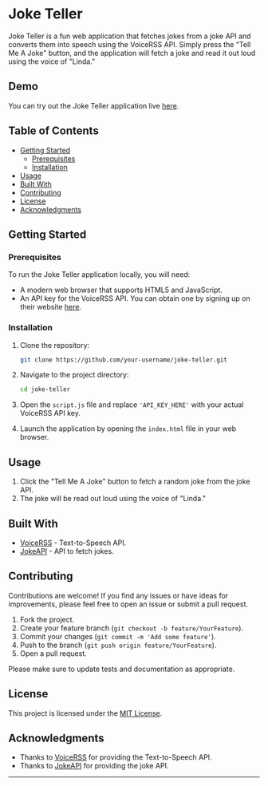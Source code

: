 # Joke Teller

Joke Teller is a fun web application that fetches jokes from a joke API and converts them into speech using the VoiceRSS API. Simply press the "Tell Me A Joke" button, and the application will fetch a joke and read it out loud using the voice of "Linda."

## Demo

You can try out the Joke Teller application live [here](https://your-username.github.io/joke-teller/).

## Table of Contents

- [Getting Started](#getting-started)
  - [Prerequisites](#prerequisites)
  - [Installation](#installation)
- [Usage](#usage)
- [Built With](#built-with)
- [Contributing](#contributing)
- [License](#license)
- [Acknowledgments](#acknowledgments)

## Getting Started

### Prerequisites

To run the Joke Teller application locally, you will need:

- A modern web browser that supports HTML5 and JavaScript.
- An API key for the VoiceRSS API. You can obtain one by signing up on their website [here](https://www.voicerss.org/).

### Installation

1. Clone the repository:

   ```bash
   git clone https://github.com/your-username/joke-teller.git
   ```

2. Navigate to the project directory:

   ```bash
   cd joke-teller
   ```

3. Open the `script.js` file and replace `'API_KEY_HERE'` with your actual VoiceRSS API key.

4. Launch the application by opening the `index.html` file in your web browser.

## Usage

1. Click the "Tell Me A Joke" button to fetch a random joke from the joke API.
2. The joke will be read out loud using the voice of "Linda."

## Built With

- [VoiceRSS](https://www.voicerss.org/) - Text-to-Speech API.
- [JokeAPI](https://v2.jokeapi.dev/) - API to fetch jokes.

## Contributing

Contributions are welcome! If you find any issues or have ideas for improvements, please feel free to open an issue or submit a pull request.

1. Fork the project.
2. Create your feature branch (`git checkout -b feature/YourFeature`).
3. Commit your changes (`git commit -m 'Add some feature'`).
4. Push to the branch (`git push origin feature/YourFeature`).
5. Open a pull request.

Please make sure to update tests and documentation as appropriate.

## License

This project is licensed under the [MIT License](LICENSE).

## Acknowledgments

- Thanks to [VoiceRSS](https://www.voicerss.org/) for providing the Text-to-Speech API.
- Thanks to [JokeAPI](https://v2.jokeapi.dev/) for providing the joke API.

---
